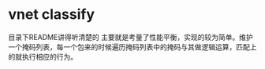 # vnet classify
目录下README讲得听清楚的
主要就是考量了性能平衡，实现的较为简单。维护一个掩码列表，每一个包来的时候遍历掩码列表中的掩码与其做逻辑运算，匹配上的就执行相应的行为。